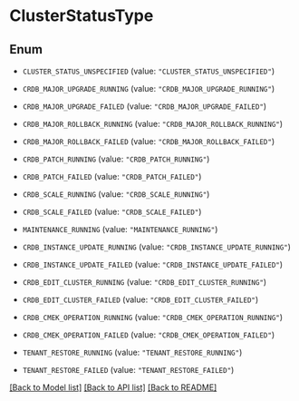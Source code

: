 # ClusterStatusType

## Enum


* `CLUSTER_STATUS_UNSPECIFIED` (value: `"CLUSTER_STATUS_UNSPECIFIED"`)

* `CRDB_MAJOR_UPGRADE_RUNNING` (value: `"CRDB_MAJOR_UPGRADE_RUNNING"`)

* `CRDB_MAJOR_UPGRADE_FAILED` (value: `"CRDB_MAJOR_UPGRADE_FAILED"`)

* `CRDB_MAJOR_ROLLBACK_RUNNING` (value: `"CRDB_MAJOR_ROLLBACK_RUNNING"`)

* `CRDB_MAJOR_ROLLBACK_FAILED` (value: `"CRDB_MAJOR_ROLLBACK_FAILED"`)

* `CRDB_PATCH_RUNNING` (value: `"CRDB_PATCH_RUNNING"`)

* `CRDB_PATCH_FAILED` (value: `"CRDB_PATCH_FAILED"`)

* `CRDB_SCALE_RUNNING` (value: `"CRDB_SCALE_RUNNING"`)

* `CRDB_SCALE_FAILED` (value: `"CRDB_SCALE_FAILED"`)

* `MAINTENANCE_RUNNING` (value: `"MAINTENANCE_RUNNING"`)

* `CRDB_INSTANCE_UPDATE_RUNNING` (value: `"CRDB_INSTANCE_UPDATE_RUNNING"`)

* `CRDB_INSTANCE_UPDATE_FAILED` (value: `"CRDB_INSTANCE_UPDATE_FAILED"`)

* `CRDB_EDIT_CLUSTER_RUNNING` (value: `"CRDB_EDIT_CLUSTER_RUNNING"`)

* `CRDB_EDIT_CLUSTER_FAILED` (value: `"CRDB_EDIT_CLUSTER_FAILED"`)

* `CRDB_CMEK_OPERATION_RUNNING` (value: `"CRDB_CMEK_OPERATION_RUNNING"`)

* `CRDB_CMEK_OPERATION_FAILED` (value: `"CRDB_CMEK_OPERATION_FAILED"`)

* `TENANT_RESTORE_RUNNING` (value: `"TENANT_RESTORE_RUNNING"`)

* `TENANT_RESTORE_FAILED` (value: `"TENANT_RESTORE_FAILED"`)


[[Back to Model list]](../README.md#documentation-for-models) [[Back to API list]](../README.md#documentation-for-api-endpoints) [[Back to README]](../README.md)


